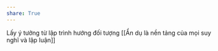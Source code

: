 ```yaml
---
share: True
---
```

Lấy ý tưởng từ lập trình hướng đối tượng
[[Ẩn dụ là nền tảng của mọi suy nghĩ và lập luận]]
